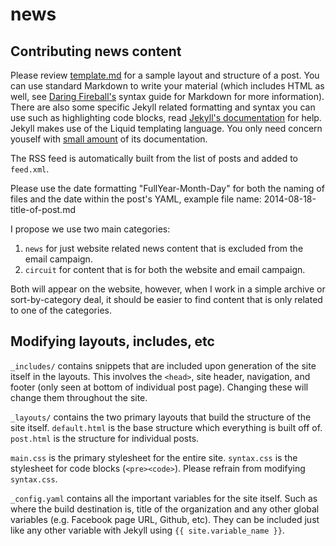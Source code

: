 news
====

Contributing news content
---

Please review [template.md](template.md) for a sample layout and structure of a post. You can use standard Markdown to write your material (which includes HTML as well, see [Daring Fireball's][df] syntax guide for Markdown for more information). There are also some specific Jekyll related formatting and syntax you can use such as highlighting code blocks, read [Jekyll's documentation][jkdoc] for help. Jekyll makes use of the Liquid templating language. You only need concern youself with [small amount](liquid) of its documentation.

The RSS feed is automatically built from the list of posts and added to ``feed.xml``.

Please use the date formatting "FullYear-Month-Day" for both the naming of files and the date within the post's YAML, example file name: 2014-08-18-title-of-post.md

I propose we use two main categories:

1. ``news`` for just website related news content that is excluded from the email campaign.
2. ``circuit`` for content that is for both the website and email campaign.

Both will appear on the website, however, when I work in a simple archive or sort-by-category deal, it should be easier to find content that is only related to one of the categories.

[df]: http://daringfireball.net/projects/markdown/syntax
[jkdoc]: http://jekyllrb.com/docs/home/
[liquid]: https://github.com/Shopify/liquid/wiki/Liquid-for-Designers

Modifying layouts, includes, etc
---

``_includes/`` contains snippets that are included upon generation of the site itself in the layouts. This involves the ``<head>``, site header, navigation, and footer (only seen at bottom of individual post page). Changing these will change them throughout the site.

``_layouts/`` contains the two primary layouts that build the structure of the site itself. ``default.html`` is the base structure which everything is built off of. ``post.html`` is the structure for individual posts.

``main.css`` is the primary stylesheet for the entire site. ``syntax.css`` is the stylesheet for code blocks (``<pre><code>``). Please refrain from modifying ``syntax.css``.

``_config.yaml`` contains all the important variables for the site itself. Such as where the build destination is, title of the organization and any other global variables (e.g. Facebook page URL, Github, etc). They can be included just like any other variable with Jekyll using ``{{ site.variable_name }}``.
